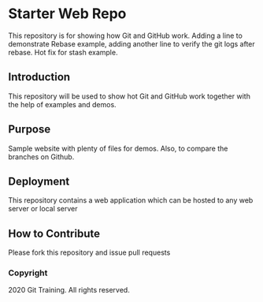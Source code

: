 # Starter Web Repo
This repository is for showing how Git and GitHub work. Adding a line to demonstrate Rebase example, adding another line to verify the git logs after rebase. Hot fix for stash example.

## Introduction
This repository will be used to show hot Git and GitHub work together with the help of examples and demos.

## Purpose
Sample website with plenty of files for demos. Also, to compare the branches on Github.

## Deployment
This repository contains a web application which can be hosted to any web server or local server

## How to Contribute
Please fork this repository and issue pull requests


### Copyright
2020 Git Training. All rights reserved.
